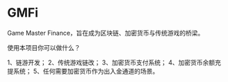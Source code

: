 # GMFi
Game Master Finance，旨在成为区块链、加密货币与传统游戏的桥梁。

使用本项目你可以做什么？

1、链游开发；
2、传统游戏链改；
3、加密货币支付系统；
4、加密货币余额充提系统；
5、任何需要加密货币作为出入金通道的场景。


